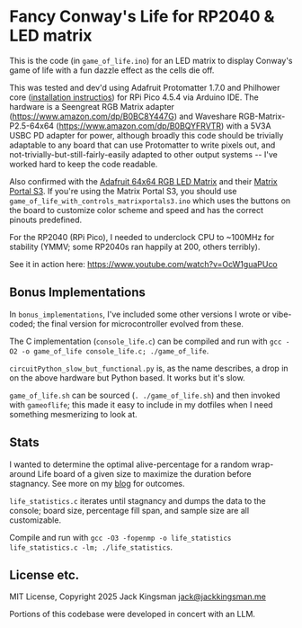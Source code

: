 # Fancy Conway's Life for RP2040 & LED matrix

This is the code (in `game_of_life.ino`) for an LED matrix to display Conway's game of life with a fun dazzle effect as the cells die off.

This was tested and dev'd using Adafruit Protomatter 1.7.0 and Philhower core ([installation instructios](https://learn.adafruit.com/rp2040-arduino-with-the-earlephilhower-core/installing-the-earlephilhower-core)) for RPi Pico 4.5.4 via Arduino IDE. The hardware is a Seengreat RGB Matrix adapter (https://www.amazon.com/dp/B0BC8Y447G) and Waveshare RGB-Matrix-P2.5-64x64 (https://www.amazon.com/dp/B0BQYFRVTR) with a 5V3A USBC PD adapter for power, although broadly this code should be trivially adaptable to any board that can use Protomatter to write pixels out, and not-trivially-but-still-fairly-easily adapted to other output systems -- I've worked hard to keep the code readable.

Also confirmed with the [Adafruit 64x64 RGB LED Matrix](https://www.adafruit.com/product/3649) and their [Matrix Portal S3](https://www.adafruit.com/product/5778). If you're using the Matrix Portal S3, you should use `game_of_life_with_controls_matrixportals3.ino` which uses the buttons on the board to customize color scheme and speed and has the correct pinouts predefined.

For the RP2040 (RPi Pico), I needed to underclock CPU to ~100MHz for stability (YMMV; some RP2040s ran happily at 200, others terribly).

See it in action here: https://www.youtube.com/watch?v=OcW1guaPUco

## Bonus Implementations

In `bonus_implementations`, I've included some other versions I wrote or vibe-coded; the final version for microcontroller evolved from these.

The C implementation (`console_life.c`) can be compiled and run with `gcc -O2 -o game_of_life console_life.c; ./game_of_life`.

`circuitPython_slow_but_functional.py` is, as the name describes, a drop in on the above hardware but Python based. It works but it's slow.

`game_of_life.sh` can be sourced (`. ./game_of_life.sh`) and then invoked with `gameoflife`; this made it easy to include in my dotfiles when I need something mesmerizing to look at.

## Stats

I wanted to determine the optimal alive-percentage for a random wrap-around Life board of a given size to maximize the duration before stagnancy. See more on my [blog](https://jacksbrain.com/2025/06/longevity-optimized-conway-s-game-of-life-fill-density-for-square-wrap-around-boards/) for outcomes.

`life_statistics.c` iterates until stagnancy and dumps the data to the console; board size, percentage fill span, and sample size are all customizable.

Compile and run with `gcc -O3 -fopenmp -o life_statistics life_statistics.c -lm; ./life_statistics`.


## License etc.

MIT License, Copyright 2025 Jack Kingsman <jack@jackkingsman.me>

Portions of this codebase were developed in concert with an LLM.
